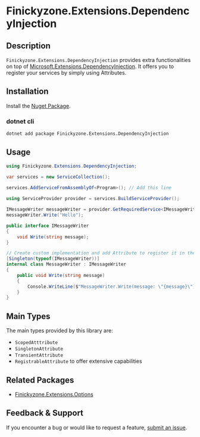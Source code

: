 # Finickyzone.Extensions.DependencyInjection

## Description

`Finickyzone.Extensions.DependencyInjection` provides extra functionalities on top
of [Microsoft.Extensions.DependencyInjection](https://www.nuget.org/packages/Microsoft.Extensions.DependencyInjection).
It offers you to register your services by simply using Attributes.

## Installation

Install the [Nuget Package](https://www.nuget.org/packages/Finickyzone.Extensions.DependencyInjection).

### dotnet cli

```bash
dotnet add package Finickyzone.Extensions.DependencyInjection
```

## Usage

```c#
using Finickyzone.Extensions.DependencyInjection;

var services = new ServiceCollection();
    
services.AddServiceFromAssemblyOf<Program>(); // Add this line

using ServiceProvider provider = services.BuildServiceProvider();

IMessageWriter messageWriter = provider.GetRequiredService<IMessageWriter>()!;
messageWriter.Write("Hello");

public interface IMessageWriter
{
    void Write(string message);
}

// Create custom implementation and add Attribute to register it in the DI container
[Singleton(typeof(IMessageWriter))]
internal class MessageWriter : IMessageWriter
{
    public void Write(string message)
    {
        Console.WriteLine($"MessageWriter.Write(message: \"{message}\")");
    }
}
```

## Main Types

The main types provided by this library are:

- `ScopedAtttribute`
- `SingletonAttribute`
- `TransientAttribute`
- `RegistrableAttribute` to offer extensive capabilities

## Related Packages
- [Finickyzone.Extensions.Options](https://www.nuget.org/packages/Finickyzone.Extensions.Options)

## Feedback & Support

If you encounter a bug or would like to request a
feature, [submit an issue](https://github.com/finickyzone/dotnet-extensions/issues/new/choose).